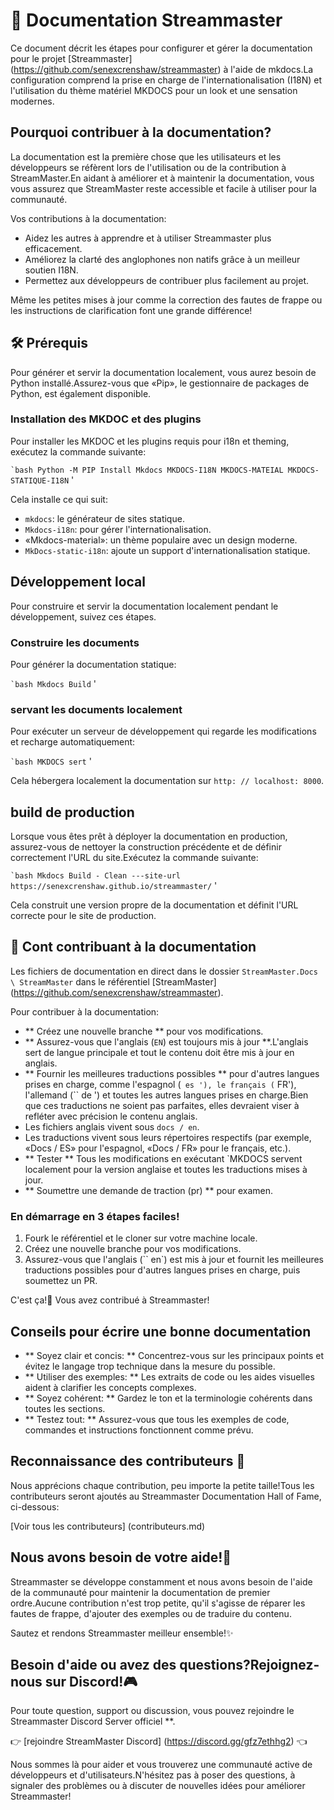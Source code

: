 # 📘 Documentation Streammaster

Ce document décrit les étapes pour configurer et gérer la documentation pour le projet [Streammaster] (https://github.com/senexcrenshaw/streammaster) à l'aide de mkdocs.La configuration comprend la prise en charge de l'internationalisation (I18N) et l'utilisation du thème matériel MKDOCS pour un look et une sensation modernes.

## Pourquoi contribuer à la documentation?

La documentation est la première chose que les utilisateurs et les développeurs se réfèrent lors de l'utilisation ou de la contribution à StreamMaster.En aidant à améliorer et à maintenir la documentation, vous vous assurez que StreamMaster reste accessible et facile à utiliser pour la communauté.

Vos contributions à la documentation:
- Aidez les autres à apprendre et à utiliser Streammaster plus efficacement.
- Améliorez la clarté des anglophones non natifs grâce à un meilleur soutien I18N.
- Permettez aux développeurs de contribuer plus facilement au projet.

Même les petites mises à jour comme la correction des fautes de frappe ou les instructions de clarification font une grande différence!

## 🛠 Prérequis

Pour générer et servir la documentation localement, vous aurez besoin de Python installé.Assurez-vous que «Pip», le gestionnaire de packages de Python, est également disponible.

### Installation des MKDOC et des plugins

Pour installer les MKDOC et les plugins requis pour i18n et theming, exécutez la commande suivante:

`` `bash
Python -M PIP Install Mkdocs MKDOCS-I18N MKDOCS-MATEIAL MKDOCS-STATIQUE-I18N
`` '

Cela installe ce qui suit:

- `mkdocs`: le générateur de sites statique.
- `Mkdocs-i18n`: pour gérer l'internationalisation.
- «Mkdocs-material»: un thème populaire avec un design moderne.
- `MkDocs-static-i18n`: ajoute un support d'internationalisation statique.

## Développement local

Pour construire et servir la documentation localement pendant le développement, suivez ces étapes.

### Construire les documents

Pour générer la documentation statique:

`` `bash
Mkdocs Build
`` '

### servant les documents localement

Pour exécuter un serveur de développement qui regarde les modifications et recharge automatiquement:

`` `bash
MKDOCS sert
`` '

Cela hébergera localement la documentation sur `http: // localhost: 8000`.

## build de production

Lorsque vous êtes prêt à déployer la documentation en production, assurez-vous de nettoyer la construction précédente et de définir correctement l'URL du site.Exécutez la commande suivante:

`` `bash
Mkdocs Build - Clean ---site-url https://senexcrenshaw.github.io/streammaster/
`` '

Cela construit une version propre de la documentation et définit l'URL correcte pour le site de production.

## 📝 Cont contribuant à la documentation

Les fichiers de documentation en direct dans le dossier `StreamMaster.Docs \ StreamMaster` dans le référentiel [StreamMaster] (https://github.com/senexcrenshaw/streammaster).

Pour contribuer à la documentation:

- ** Créez une nouvelle branche ** pour vos modifications.
- ** Assurez-vous que l'anglais (`EN`) est toujours mis à jour **.L'anglais sert de langue principale et tout le contenu doit être mis à jour en anglais.
- ** Fournir les meilleures traductions possibles ** pour d'autres langues prises en charge, comme l'espagnol (`` es '), le français (`` FR'), l'allemand (`` de ') et toutes les autres langues prises en charge.Bien que ces traductions ne soient pas parfaites, elles devraient viser à refléter avec précision le contenu anglais.
- Les fichiers anglais vivent sous `docs / en`.
- Les traductions vivent sous leurs répertoires respectifs (par exemple, «Docs / ES» pour l'espagnol, «Docs / FR» pour le français, etc.).
- ** Tester ** Tous les modifications en exécutant `MKDOCS servent localement pour la version anglaise et toutes les traductions mises à jour.
- ** Soumettre une demande de traction (pr) ** pour examen.

### En démarrage en 3 étapes faciles!

1. Fourk le référentiel et le cloner sur votre machine locale.
2. Créez une nouvelle branche pour vos modifications.
3. Assurez-vous que l'anglais (`` en`) est mis à jour et fournit les meilleures traductions possibles pour d'autres langues prises en charge, puis soumettez un PR.

C'est ça!🎉 Vous avez contribué à Streammaster!

## Conseils pour écrire une bonne documentation

- ** Soyez clair et concis: ** Concentrez-vous sur les principaux points et évitez le langage trop technique dans la mesure du possible.
- ** Utiliser des exemples: ** Les extraits de code ou les aides visuelles aident à clarifier les concepts complexes.
- ** Soyez cohérent: ** Gardez le ton et la terminologie cohérents dans toutes les sections.
- ** Testez tout: ** Assurez-vous que tous les exemples de code, commandes et instructions fonctionnent comme prévu.

## Reconnaissance des contributeurs 🌟

Nous apprécions chaque contribution, peu importe la petite taille!Tous les contributeurs seront ajoutés au Streammaster Documentation Hall of Fame, ci-dessous:

[Voir tous les contributeurs] (contributeurs.md)

## Nous avons besoin de votre aide!🤝

Streammaster se développe constamment et nous avons besoin de l'aide de la communauté pour maintenir la documentation de premier ordre.Aucune contribution n'est trop petite, qu'il s'agisse de réparer les fautes de frappe, d'ajouter des exemples ou de traduire du contenu.

Sautez et rendons Streammaster meilleur ensemble!✨

## Besoin d'aide ou avez des questions?Rejoignez-nous sur Discord!🎮

Pour toute question, support ou discussion, vous pouvez rejoindre le Streammaster Discord Server officiel **.

👉 [rejoindre StreamMaster Discord] (https://discord.gg/gfz7ethhg2) 👈

Nous sommes là pour aider et vous trouverez une communauté active de développeurs et d'utilisateurs.N'hésitez pas à poser des questions, à signaler des problèmes ou à discuter de nouvelles idées pour améliorer Streammaster!